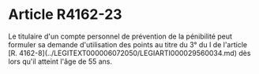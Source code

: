 # Article R4162-23

 

<div align="left">
  Le titulaire d'un compte personnel de prévention de la pénibilité peut formuler sa demande d'utilisation des points au titre du 3° du I de l'article [R. 4162-8](../LEGITEXT000006072050/LEGIARTI000029560034.md) dès lors qu'il atteint l'âge de 55 ans.<br />